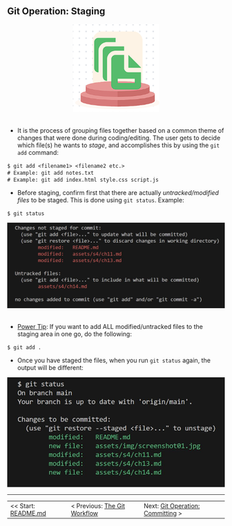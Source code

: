 ## Git Operation: Staging

<div align="center">
    <img 
        src="../img/stage.png"
        alt="stage" 
        width="200">
</div>
<br>

- It is the process of grouping files together based on a common theme of changes that were done during coding/editing. The user gets to decide which file(s) he wants to *stage*, and accomplishes this by using the `git add` command:
```shell
$ git add <filename1> <filename2 etc.>
# Example: git add notes.txt
# Example: git add index.html style.css script.js
```

- Before staging, confirm first that there are actually *untracked/modified files* to be staged. This is done using `git status`. Example:
```shell
$ git status
```

<div align="center">
    <img 
        src="../img/screenshot01.jpg" 
        alt="screenshot01">
</div>
<br>

- <u>Power Tip</u>: If you want to add ALL modified/untracked files to the staging area in one go, do the following:
```shell
$ git add .
```

- Once you have staged the files, when you run `git status` again, the output will be different:

<div align="center">
    <img 
        src="../img/screenshot02.jpg" 
        alt="screenshot02">
</div>

<hr>

<table align="center">
   <tbody>
      <tr>
        <td>
            << Start: <a href="/README.md">README.md</a>
        </td>
        <td>
            < Previous: <a href="/assets/s4/ch14.md">The Git Workflow</a>
        </td>
        <td>
            Next: <a href="/assets/s4/ch16.md">Git Operation: Committing</a> >
        </td>
      </tr>
   </tbody>
</table>
